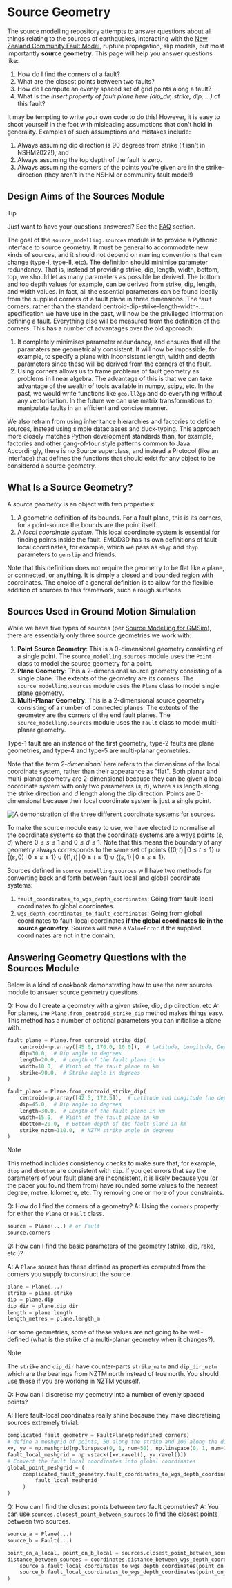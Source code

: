 # Source Geometry

The source modelling repository attempts to answer questions about all things relating to the sources of earthquakes, interacting with the [New Zealand Community Fault Model](https://www.gns.cri.nz/research-projects/new-zealand-community-fault-model/), rupture propagation, slip models, but most importantly **source geometry**. This page will help you answer questions like:

1. How do I find the corners of a fault?
2. What are the closest points between two faults?
3. How do I compute an evenly spaced set of grid points along a fault?
4. What is the _insert property of fault plane here (dip\_dir, strike, dip, ...)_ of this fault?

It may be tempting to write your own code to do this! However, it is easy to shoot yourself in the foot with misleading assumptions that don't hold in generality. Examples of such assumptions and mistakes include:

1. Always assuming dip direction is 90 degrees from strike (it isn't in NSHM2022!), and
2. Always assuming the top depth of the fault is zero.
3. Always assuming the corners of the points you're given are in the strike-direction (they aren't in the NSHM or community fault model!)

## Design Aims of the Sources Module

> [!TIP]
> Just want to have your questions answered? See the [FAQ](#answering-geometry-questions-with-the-sources-module) section.

The goal of the `source_modelling.sources` module is to provide a Pythonic interface to source geometry. It must be general to accommodate new kinds of sources, and it should not depend on naming conventions that can change (type-I, type-II, etc). The definition should minimise parameter redundancy. That is, instead of providing strike, dip, length, width, bottom, top, we should let as many parameters as possible be derived. The bottom and top depth values for example, can be derived from strike, dip, length, and width values. In fact, all the essential parameters can be found ideally from the supplied corners of a fault plane in three dimensions. The fault corners, rather than the standard centroid-dip-strike-length-width-... specification we have use in the past, will now be the privileged information defining a fault. Everything else will be measured from the definition of the corners. This has a number of advantages over the old approach:

1. It completely minimises parameter redundancy, and ensures that all the paramaters are geometrically consistent. It will now be impossible, for example, to specify a plane with inconsistent length, width and depth parameters since these will be derived from the corners of the fault.
2. Using corners allows us to frame problems of fault geometry as problems in linear algebra. The advantage of this is that we can take advantage of the wealth of tools available in numpy, scipy, etc. In the past, we would write functions like `geo.ll2gp` and do everything without any vectorisation. In the future we can use matrix transformations to manipulate faults in an efficient and concise manner.
   
We also refrain from using inheritance hierarchies and factories to define sources, instead using simple dataclasses and duck-typing. This approach more closely matches Python development standards than, for example, factories and other gang-of-four style patterns common to Java. Accordingly, there is no Source superclass, and instead a Protocol (like an interface) that defines the functions that should exist for any object to be considered a source geometry.

## What Is a Source Geometry?

A *source geometry* is an object with two properties:

1. A geometric definition of its bounds. For a fault plane, this is its corners, for a point-source the bounds are the point itself.
2. A _local coordinate system_. This local coordinate system is
   essential for finding points inside the fault. EMOD3D has its own
   definitions of fault-local coordinates, for example, which we pass
   as `shyp` and `dhyp` parameters to `genslip` and friends.
   
Note that this definition does not require the geometry to be flat
like a plane, or connected, or anything. It is simply a closed and
bounded region with coordinates. The choice of a general definition is
to allow for the flexible addition of sources to this framework, such
a rough surfaces.

## Sources Used in Ground Motion Simulation

While we have five types of sources (per [Source Modelling for GMSim](https://wiki.canterbury.ac.nz/display/QuakeCore/Source+Modelling+for+GMSim)), there are essentially only three source geometries we work with:

1. **Point Source Geometry**: This is a 0-dimensional geometry consisting of a single point. The `source_modelling.sources` module uses the `Point` class to model the source geometry for a point.
2. **Plane Geometry**: This a 2-dimensional source geometry consisting of a single plane. The extents of the geometry are its corners. The `source_modelling.sources` module uses the `Plane` class to model single plane geometry.
3. **Multi-Planar Geometry**: This is a 2-dimensional source geometry consisting of a number of connected planes. The extents of the geometry are the corners of the end fault planes. The `source_modelling.sources` module uses the `Fault` class to model multi-planar geometry.

Type-1 fault are an instance of the first geometry, type-2 faults are plane geometries, and type-4 and type-5 are multi-planar geometries.

Note that the term *2-dimensional* here refers to the dimensions of the local coordinate system, rather than their appearance as "flat". Both planar and multi-planar geometry are 2-dimensional because they can be given a local coordinate system with only two parameters $(s, d)$, where $s$ is length along the strike direction and $d$ length along the dip direction. Points are 0-dimensional because their local coordinate system is just a single point.

![A demonstration of the three different coordinate systems for sources.](images/source_coordinates.svg)

To make the source module easy to use, we have elected to normalise all the coordinate systems so that the coordinate systems are always points $(s, d)$ where $0 \leq s \leq 1$ and $0 \leq d \leq 1$. Note that this means the boundary of any geometry always corresponds to the same set of points $\{(0, t)\,|\, 0 \leq t \leq 1\} \cup \{(s, 0)\,|\, 0 \leq s \leq 1\} \cup \{(1, t) \,|\, 0 \leq t \leq 1\} \cup \{(s, 1)\,|\, 0 \leq s \leq 1\}$.


Sources defined in `source_modelling.sources` will have two methods for converting back and forth between fault local and global coordinate systems:

1. `fault_coordinates_to_wgs_depth_coordinates`: Going from fault-local coordinates to global coordinates.
2. `wgs_depth_coordinates_to_fault_coordinates`: Going from global coordinates to fault-local coordinates **if the global coordinates lie in the source geometry**. Sources will raise a `ValueError` if the supplied coordinates are not in the domain.

## Answering Geometry Questions with the Sources Module

Below is a kind of cookbook demonstrating how to use the new sources module to answer source geometry questions. 


Q: How do I create a geometry with a given strike, dip, dip direction, etc
A: For planes, the `Plane.from_centroid_strike_dip` method makes things easy. This method has a number of optional parameters you can initialise a plane with.

```python
fault_plane = Plane.from_centroid_strike_dip(
    centroid=np.array([45.0, 170.0, 10.0]),  # Latitude, Longitude, Depth (km)
    dip=30.0,  # Dip angle in degrees
    length=20.0,  # Length of the fault plane in km
    width=10.0,  # Width of the fault plane in km
    strike=90.0,  # Strike angle in degrees
)

fault_plane = Plane.from_centroid_strike_dip(
    centroid=np.array([42.5, 172.5]),  # Latitude and Longitude (no depth provided)
    dip=45.0,  # Dip angle in degrees
    length=30.0,  # Length of the fault plane in km
    width=15.0,  # Width of the fault plane in km
    dbottom=20.0,  # Bottom depth of the fault plane in km
    strike_nztm=110.0,  # NZTM strike angle in degrees
)
```

> [!NOTE]  
> This method includes consistency checks to make sure that, for example, `dtop` and `dbottom` are consistent with `dip`.  If you get errors that say the parameters of your fault plane are inconsistent, it is likely because you (or the paper you found them from) have rounded some values to the nearest degree, metre, kilometre, etc. Try removing one or more of your constraints.

Q: How do I find the corners of a geometry?
A: Using the `corners` property for either the `Plane` or `Fault` class.

```python
source = Plane(...) # or Fault
source.corners
```

Q: How can I find the basic parameters of the geometry (strike, dip, rake, etc.)?

A: A `Plane` source has these defined as properties computed from the corners you supply to construct the source
```python
plane = Plane(...)
strike = plane.strike
dip = plane.dip
dip_dir = plane.dip_dir
length = plane.length
length_metres = plane.length_m
```
For some geometries, some of these values are not going to be well-defined (what is the strike of a multi-planar geometry when it changes?).

> [!NOTE]  
> The `strike` and `dip_dir` have counter-parts `strike_nztm` and `dip_dir_nztm` which are the bearings from NZTM north instead of true north. You should use these if you are working in NZTM yourself.

Q: How can I discretise my geometry into a number of evenly spaced points?

A: Here fault-local coordinates really shine because they make discretising sources extremely trivial:
```python
complicated_fault_geometry = FaultPlane(predefined_corners)
# define a meshgrid of points, 50 along the strike and 100 along the dip.
xv, yv = np.meshgrid(np.linspace(0, 1, num=50), np.linspace(0, 1, num=100))
fault_local_meshgrid = np.vstack([xv.ravel(), yv.ravel()])
# Convert the fault local coordinates into global coordinates
global_point_meshgrid = (
     complicated_fault_geometry.fault_coordinates_to_wgs_depth_coordinates(
         fault_local_meshgrid
     )
)
```

Q: How can I find the closest points between two fault geometries?
A: You can use `sources.closest_point_between_sources` to find the closest points between two sources.

```python
source_a = Plane(...)
source_b = Fault(...)

point_on_a_local, point_on_b_local = sources.closest_point_between_sources(source_a, source_b)
distance_between_sources = coordinates.distance_between_wgs_depth_coordinates(
    source_a.fault_local_coordinates_to_wgs_depth_coordinates(point_on_a_local),
    source_b.fault_local_coordinates_to_wgs_depth_coordinates(point_on_b_local),
)
```

